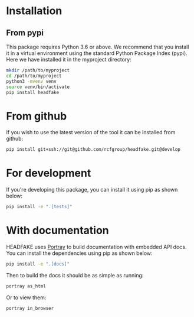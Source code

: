 # Installation

## From pypi
This package requires Python 3.6 or above. We recommend that you install it in a virtual environment using the standard Python Package Index (pypi). Here we have installed it in the myproject directory:

```bash
mkdir /path/to/myproject
cd /path/to/myproject
python3 -mvenv venv
source venv/bin/activate
pip install headfake
```

# From github
If you wish to use the latest version of the tool it can be installed from github:

```bash
pip install git+ssh://git@github.com/rcfgroup/headfake.git@develop
```

# For development

If you're developing this package, you can install it using pip as shown below:

```bash
pip install -e ".[tests]"
```

# With documentation
HEADFAKE uses [Portray](https://timothycrosley.github.io/portray/) to build documentation with embedded API docs. You can install the dependencies using pip as shown below:
```bash
pip install -e ".[docs]"
```

Then to build the docs it should be as simple as running:
```bash
portray as_html
```

Or to view them:
```bash
portray in_browser
```
